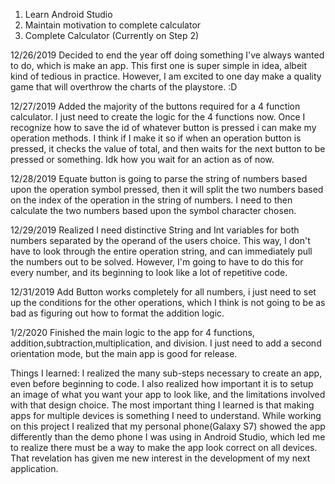 1. Learn Android Studio
2. Maintain motivation to complete calculator
3. Complete Calculator
(Currently on Step 2)

12/26/2019
Decided to end the year off doing something I've always wanted to do, which is make an app. 
This first one is super simple in idea, albeit kind of tedious in practice.
However, I am excited to one day make a quality game that will overthrow the charts of the playstore. :D


12/27/2019
Added the majority of the buttons required for a 4 function calculator. I just need to create the logic for the 4 functions now. 
Once I recognize how to save the id of whatever button is pressed i can make my operation methods. I think if I make it so if when an operation button is pressed, it checks the value of total, and then waits for the next button to be pressed or something. Idk how you wait for an action as of now. 

12/28/2019
Equate button is going to parse the string of numbers based upon the operation symbol pressed, then it will split the two numbers based on the index of the operation in the string of numbers. I need to then calculate the two numbers based upon the symbol character chosen.

12/29/2019
Realized I need distinctive String and Int variables for both numbers separated by the operand of the users choice. This way, I don't have to look through the entire operation string, and can immediately pull the numbers out to be solved. However, I'm going to have to do this for every number, and its beginning to look like a lot of repetitive code.

12/31/2019
Add Button works completely for all numbers, i just need to set up the conditions for the other operations, which I think is not going to be as bad as figuring out how to format
the addition logic. 

1/2/2020
Finished the main logic to the app for 4 functions, addition,subtraction,multiplication, and division. I just need to add a second orientation mode, but the main app is good for release.

Things I learned: 
I realized the many sub-steps necessary to create an app, even before beginning to code. 
I also realized how important it is to setup an image of what you want your app to look like, and the
limitations involved with that design choice. The most important thing I learned is that making apps for multiple devices is 
something I need to understand. While working on this project I realized that my personal phone(Galaxy S7) showed the app differently than 
the demo phone I was using in Android Studio, which led me to realize there must be a way to make the app look correct on all devices.
That revelation has given me new interest in the development of my next application. 